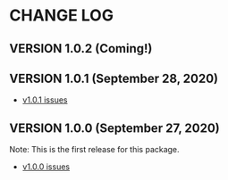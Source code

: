 # CHANGE LOG

## VERSION 1.0.2 (Coming!)

## VERSION 1.0.1 (September 28, 2020)
* [v1.0.1 issues](https://github.com/LaSalleSoftware/ls-laravelapp-pkg/milestone/2?closed=1)

## VERSION 1.0.0 (September 27, 2020)
Note: This is the first release for this package.
* [v1.0.0 issues](https://github.com/LaSalleSoftware/ls-laravelapp-pkg/milestone/1?closed=1)